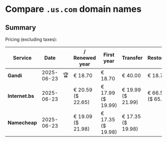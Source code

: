 # Compare `.us.com` domain names

## Summary

Pricing (excluding taxes):

| Service | Date |  | / Renewed year | First year | Transfer | Restoration |
|--|--|--|--|--|--|--|
| **Gandi** | 2025-06-23 | 🏆 | € 18.70 | € 18.70 | € 40.00 | € 18.70 |
| **Internet.bs** | 2025-06-23 |  | € 20.59<br>($ 22.65) | € 17.99<br>($ 19.99) | € 19.99<br>($ 21.99) | € 66.55<br>($ 65.69) |
| **Namecheap** | 2025-06-23 |  | € 19.09<br>($ 21.98) | € 17.35<br>($ 19.98) | € 17.35<br>($ 19.98) |  |
